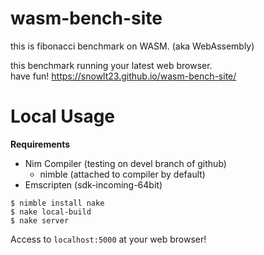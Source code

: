 
# wasm-bench-site

this is fibonacci benchmark on WASM. (aka WebAssembly)

this benchmark running your latest web browser.  
have fun! <https://snowlt23.github.io/wasm-bench-site/>

# Local Usage

**Requirements**
- Nim Compiler (testing on devel branch of github)
  - nimble (attached to compiler by default)
- Emscripten (sdk-incoming-64bit)

```
$ nimble install nake
$ nake local-build
$ nake server
```

Access to `localhost:5000` at your web browser!